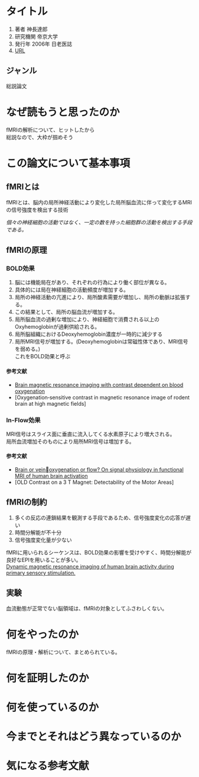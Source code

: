 # タイトル
1. 著者 神長達郎  
2. 研究機関  帝京大学
3. 発行年  2006年 日老医誌  
4. [URL]()  

## ジャンル
総説論文  

# なぜ読もうと思ったのか  
fMRIの解析について、ヒットしたから  
総説なので、大枠が掴めそう  

# この論文について基本事項  

## fMRIとは  
fMRIとは、脳内の局所神経活動により変化した局所脳血流に伴って変化するMRIの信号強度を検出する技術  

*個々の神経細胞の活動ではなく、一定の数を持った細胞群の活動を検出する手段である。*   

## fMRIの原理  
### BOLD効果  
1. 脳には機能局在があり、それぞれの行為により働く部位が異なる。  
2. 具体的には局在神経細胞の活動頻度が増加する。  
3. 局所の神経活動の亢進により、局所酸素需要が増加し、局所の動脈は拡張する。  
4. この結果として、局所の脳血流が増加する。  
5. 局所脳血流の過剰な増加により、神経細胞で消費される以上のOxyhemoglobinが過剰供給される。  
6. 局所脳組織におけるDeoxyhemoglobin濃度が一時的に減少する  
7. 局所MRI信号が増加する。(Deoxyhemoglobinは常磁性体であり、MRI信号を弱める。)  
これをBOLD効果と呼ぶ  
#### 参考文献  
+ [Brain magnetic resonance imaging with contrast dependent on blood oxygenation](https://www.pnas.org/content/87/24/9868.short)  
+ [Oxygenation‐sensitive contrast in magnetic resonance image of rodent brain at high magnetic fields]  

### In-Flow効果  
MRI信号はスライス面に垂直に流入してくる水素原子により増大される。  
局所血流増加そのものにより局所MRI信号は増加する。

#### 参考文献  
+ [Brain or veinoxygenation or flow? On signal physiology in functional MRI of human brain activation](https://onlinelibrary.wiley.com/doi/abs/10.1002/nbm.1940070108%4010.1002/%28ISSN%291099-1492.NMR-in-Biomedicine%3A30-Year-Celebration)  
+ [OLD Contrast on a 3 T Magnet: Detectability of the Motor Areas]  

## fMRIの制約  
1. 多くの反応の連鎖結果を観測する手段であるため、信号強度変化の応答が遅い  
2. 時間分解能が不十分  
3. 信号強度変化量が少ない  

fMRIに用いられるシーケンスは、BOLD効果の影響を受けやすく、時間分解能が良好なEPIを用いることが多い。  
[Dynamic magnetic resonance imaging of human brain activity during primary sensory stimulation.](https://www.pnas.org/content/89/12/5675.short)  

## 実験
血流動態が正常でない脳領域は、fMRIの対象としてふさわしくない。



# 何をやったのか  
fMRIの原理・解析について、まとめられている。  

# 何を証明したのか  


# 何を使っているのか  

# 今までとそれはどう異なっているのか  


# 気になる参考文献  
